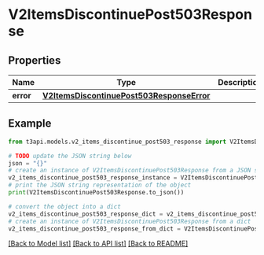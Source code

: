 # V2ItemsDiscontinuePost503Response


## Properties

Name | Type | Description | Notes
------------ | ------------- | ------------- | -------------
**error** | [**V2ItemsDiscontinuePost503ResponseError**](V2ItemsDiscontinuePost503ResponseError.md) |  | [optional] 

## Example

```python
from t3api.models.v2_items_discontinue_post503_response import V2ItemsDiscontinuePost503Response

# TODO update the JSON string below
json = "{}"
# create an instance of V2ItemsDiscontinuePost503Response from a JSON string
v2_items_discontinue_post503_response_instance = V2ItemsDiscontinuePost503Response.from_json(json)
# print the JSON string representation of the object
print(V2ItemsDiscontinuePost503Response.to_json())

# convert the object into a dict
v2_items_discontinue_post503_response_dict = v2_items_discontinue_post503_response_instance.to_dict()
# create an instance of V2ItemsDiscontinuePost503Response from a dict
v2_items_discontinue_post503_response_from_dict = V2ItemsDiscontinuePost503Response.from_dict(v2_items_discontinue_post503_response_dict)
```
[[Back to Model list]](../README.md#documentation-for-models) [[Back to API list]](../README.md#documentation-for-api-endpoints) [[Back to README]](../README.md)


